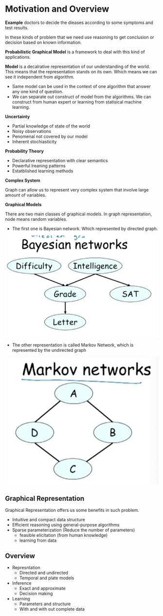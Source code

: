 # Motivation and Overview

**Example** doctors to decide the dieases according to some symptoms and test
results.

In these kinds of problem that we need use reasoning to get conclusion or
decision based on known information.

**Probabilistic Graphical Model** is a framework to deal with this kind of
applications.

**Model** is a decalrative representation of our understanding of the world.
This means that the representation stands on its own. Which means we can see it
independent from algorithm.

- Same model can be used in the context of one algorithm that answer any one kind of question.
- We can separate out construct of model from the algorithms. We can construct
  from human expert or learning from statisical machine learning. 
  
**Uncertainty** 

- Partial knowledge of state of the world
- Noisy observations
- Penomenal not covered by our model 
- Inherent stochiasticity

**Probability Theory** 

- Declarative representation with clear semantics
- Powerful lreaning patterns
- Estatblished learning methods

**Complex System** 

Graph can allow us to represent very complex system that involve large amount of
variables. 

**Graphical Models** 

There are two main classes of graphical models. In graph representation, node
means random variables. 

- The first one is Bayesian network. Which represented by directed graph. 

![](./imgs/1/Bayes.png)

- The other representation is called Markov Network, which is represented by
  the undirected graph
  
![](./imgs/1/Markov.png)

## Graphical Representation

Graphical Representation offers us some benefits in such problem.

- Intuitive and compact data structure
- Efficient reasoning using general-purpose algorithms
- Sparse parameterization (Reduce the number of parameters)
  - feasible elicitation (from human knowledge)
  - learning from data 
    
## Overview

- Represntation
  - Directed and undirected
  - Temporal and plate models
- Inference
  - Exact and approximate
  - Decision making
- Learning 
  - Parameters and structure
  - With and with out complete data
